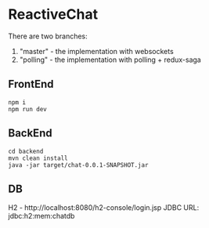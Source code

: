 # ReactiveChat

There are two branches:
1) "master" - the implementation with websockets
2) "polling" - the implementation with polling + redux-saga

## FrontEnd
```cd frontend
npm i
npm run dev
```

## BackEnd

```
cd backend
mvn clean install
java -jar target/chat-0.0.1-SNAPSHOT.jar
```

## DB
H2 - http://localhost:8080/h2-console/login.jsp
JDBC URL: jdbc:h2:mem:chatdb
